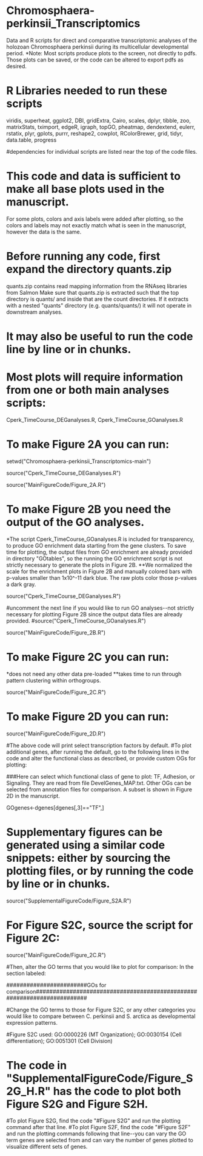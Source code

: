 # Chromosphaera-perkinsii_Transcriptomics
Data and R scripts for direct and comparative transcriptomic analyses of the holozoan Chromosphaera perkinsii during its multicellular developmental period.
*Note: Most scripts produce plots to the screen, not directly to pdfs. Those plots can be saved, or the code can be altered to export pdfs as desired.

# R Libraries needed to run these scripts
viridis, superheat, ggplot2, DBI, gridExtra, Cairo, scales, dplyr, tibble, zoo, matrixStats, tximport, edgeR, igraph, topGO, pheatmap, dendextend, eulerr, rstatix, plyr, gplots, purrr, reshape2, cowplot, RColorBrewer, grid, tidyr, data.table, progress

#dependencies for individual scripts are listed near the top of the code files.

# This code and data is sufficient to make all base plots used in the manuscript. 
For some plots, colors and axis labels were added after plotting, so the colors and labels may not exactly match what is seen in the manuscript, however the data is the same.

# Before running any code, first expand the directory quants.zip 
quants.zip contains read mapping information from the RNAseq libraries from Salmon
Make sure that quants.zip is extracted such that the top directory is quants/ and inside that are the count directories. If it extracts with a nested "quants" directory (e.g. quants/quants/) it will not operate in downstream analyses.

# It may also be useful to run the code line by line or in chunks.

# Most plots will require information from one or both main analyses scripts: 
Cperk_TimeCourse_DEGanalyses.R, Cperk_TimeCourse_GOanalyses.R

# To make Figure 2A you can run:

setwd("Chromosphaera-perkinsii_Transcriptomics-main")

source("Cperk_TimeCourse_DEGanalyses.R")

source("MainFigureCode/Figure_2A.R")

# To make Figure 2B you need the output of the GO analyses. 
*The script Cperk_TimeCourse_GOanalyses.R is included for transparency, to produce GO enrichment data starting from the gene clusters. To save time for plotting, the output files from GO enrichment are already provided in directory "GOtables", so the running the GO enrichment script is not strictly necessary to generate the plots in Figure 2B.
**We normalized the scale for the enrichment plots in Figure 2B and manually colored bars with p-values smaller than 1x10^-11 dark blue. The raw plots color those p-values a dark gray.

source("Cperk_TimeCourse_DEGanalyses.R")

#uncomment the next line if you would like to run GO analyses--not strictly necessary for plotting Figure 2B since the output data files are already provided.
#source("Cperk_TimeCourse_GOanalyses.R")

source("MainFigureCode/Figure_2B.R")

# To make Figure 2C you can run:
*does not need any other data pre-loaded
**takes time to run through pattern clustering within orthogroups.

source("MainFigureCode/Figure_2C.R")

# To make Figure 2D you can run:

source("MainFigureCode/Figure_2D.R")

#The above code will print select transcription factors by default.
#To plot additional genes, after running the default, go to the following lines in the code and alter the functional class as described, or provide custom OGs for plotting:

###Here can select which functional class of gene to plot: TF, Adhesion, or Signaling. They are read from file DevelGenes_MAP.txt. Other OGs can be selected from annotation files for comparison. A subset is shown in Figure 2D in the manuscript.

GOgenes<-dgenes[dgenes[,3]=="TF",]

# Supplementary figures can be generated using a similar code snippets: either by sourcing the plotting files, or by running the code by line or in chunks.

source("SupplementalFigureCode/Figure_S2A.R")

# For Figure S2C, source the script for Figure 2C:

source("MainFigureCode/Figure_2C.R")

#Then, alter the GO terms that you would like to plot for comparison: In the section labeled:

########################GOs for comparison########################################################################

#Change the GO terms to those for Figure S2C, or any other categories you would like to compare between C. perkinsii and S. arctica as developmental expression patterns.

#Figure S2C used: GO:0000226 (MT Organization); GO:0030154 (Cell differentiation); GO:0051301 (Cell Division)


# The code in "SupplementalFigureCode/Figure_S2G_H.R" has the code to plot both Figure S2G and Figure S2H. 

#To plot Figure S2G, find the code "#Figure S2G" and run the plotting command after that line.
#To plot Figure S2F, find the code "#Figure S2F" and run the plotting commands following that line--you can vary the GO term genes are selected from and can vary the number of genes plotted to visualize different sets of genes. 





